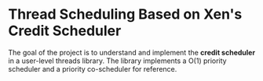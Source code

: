 # Thread Scheduling Based on Xen's Credit Scheduler

The goal of the project is to understand and implement the **credit scheduler** in a user-level threads library. 
The library implements a O(1) priority scheduler and a priority co-scheduler for reference.
